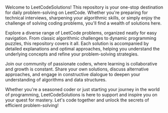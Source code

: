 Welcome to LeetCodeSolutions! This repository is your one-stop destination for daily problem-solving on LeetCode. Whether you're preparing for technical interviews, sharpening your algorithmic skills, or simply enjoy the challenge of solving coding problems, you'll find a wealth of solutions here.

Explore a diverse range of LeetCode problems, organized neatly for easy navigation. From classic algorithmic challenges to dynamic programming puzzles, this repository covers it all. Each solution is accompanied by detailed explanations and optimal approaches, helping you understand the underlying concepts and refine your problem-solving strategies.

Join our community of passionate coders, where learning is collaborative and growth is constant. Share your own solutions, discuss alternative approaches, and engage in constructive dialogue to deepen your understanding of algorithms and data structures.

Whether you're a seasoned coder or just starting your journey in the world of programming, LeetCodeSolutions is here to support and inspire you on your quest for mastery. Let's code together and unlock the secrets of efficient problem-solving!
